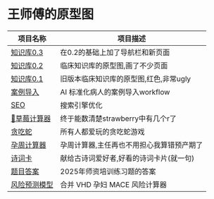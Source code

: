 # 王师傅的原型图

| 项目名称 | 项目描述 |
|---------|---------|
| [知识库0.3](https://ggvispro.github.io/idea/knowledge_base_03/)  | 在0.2的基础上加了导航栏和新页面 |
| [知识库0.2](https://ggvispro.github.io/idea/knowledge_base/)  | 临床知识库的原型图,画了不少页面 |
| [知识库0.1](https://ggvispro.github.io/idea/knowledge_base_red/)  | 旧版本临床知识库的原型图,红色,非常ugly |
| [案例导入](https://ggvispro.github.io/idea/import_case/)  | AI 标准化病人的案例导入workflow |
| [SEO](https://ggvispro.github.io/idea/seo/) | 搜索引擎优化 |
| [🍓草莓计算器](https://ggvispro.github.io/idea/strawberry/) | 终于能数清楚strawberry中有几个r了 |
| [贪吃蛇](https://ggvispro.github.io/idea/snake/) | 所有人都爱玩的贪吃蛇游戏 |
| [孕周计算器](https://ggvispro.github.io/idea/pregnancy/) | 孕周计算器,主任再也不用担心我算错预产期了 |
| [诗词卡](https://ggvispro.github.io/idea/poem_card/) | 献给古诗词爱好者,好看的诗词卡片(就一句) |
| [题目答案](https://ggvispro.github.io/idea/train_teacher/) | 2025年师资培训练习题的答案 |
| [风险预测模型](https://ggvispro.github.io/idea/risk-calculator/) | 合并 VHD 孕妇 MACE 风险计算器 |
